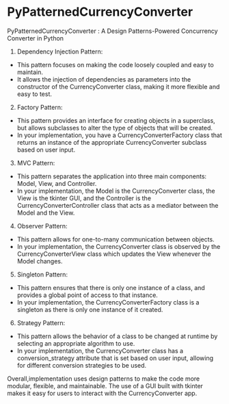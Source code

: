 # PyPatternedCurrencyConverter
PyPatternedCurrencyConverter : A Design Patterns-Powered Concurrency Converter in Python



1. Dependency Injection Pattern:
- This pattern focuses on making the code loosely coupled and easy to maintain.
- It allows the injection of dependencies as parameters into the constructor of the CurrencyConverter class, making it more flexible and easy to test.

2. Factory Pattern:
- This pattern provides an interface for creating objects in a superclass, but allows subclasses to alter the type of objects that will be created.
- In your implementation, you have a CurrencyConverterFactory class that returns an instance of the appropriate CurrencyConverter subclass based on user input.

3. MVC Pattern:
- This pattern separates the application into three main components: Model, View, and Controller.
- In your implementation, the Model is the CurrencyConverter class, the View is the tkinter GUI, and the Controller is the CurrencyConverterController class that acts as a mediator between the Model and the View.

4. Observer Pattern:
- This pattern allows for one-to-many communication between objects. 
- In your implementation, the CurrencyConverter class is observed by the CurrencyConverterView class which updates the View whenever the Model changes.

5. Singleton Pattern:
- This pattern ensures that there is only one instance of a class, and provides a global point of access to that instance.
- In your implementation, the CurrencyConverterFactory class is a singleton as there is only one instance of it created.

6. Strategy Pattern:
- This pattern allows the behavior of a class to be changed at runtime by selecting an appropriate algorithm to use.
- In your implementation, the CurrencyConverter class has a conversion_strategy attribute that is set based on user input, allowing for different conversion strategies to be used.

Overall,implementation uses design patterns to make the code more modular, flexible, and maintainable. The use of a GUI built with tkinter makes it easy for users to interact with the CurrencyConverter app.
